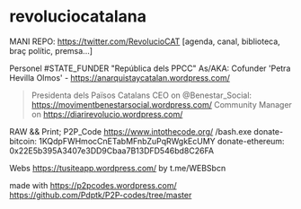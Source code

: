 # revoluciocatalana

MANI REPO: https://twitter.com/RevolucioCAT [agenda, canal, biblioteca, braç polític, premsa...]

Personel #STATE_FUNDER "República dels PPCC" 
As/AKA: Cofunder 'Petra Hevilla Olmos' - https://anarquistaycatalan.wordpress.com/
> Presidenta dels Països Catalans
> CEO on @Benestar_Social: https://movimentbenestarsocial.wordpress.com/
> Community Manager on https://diarirevolucio.wordpress.com/

RAW && Print; P2P_Code https://www.intothecode.org/ /bash.exe
donate-bitcoin: 1KQdpFWHmocCnETabMFnbZuPqRWgkEcUMY
donate-ethereum: 0x22E5b395A3407e3DD9Cbaa7B13DFD546bd8C26FA

Webs https://tusiteapp.wordpress.com/ by t.me/WEBSbcn

made with https://p2pcodes.wordpress.com/
https://github.com/Pdptk/P2P-codes/tree/master
